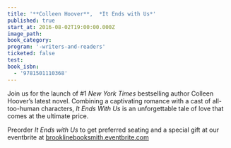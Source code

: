 ```yaml
---
title: '**Colleen Hoover**,  *It Ends with Us*'
published: true
start_at: 2016-08-02T19:00:00.000Z
image_path:
book_category:
program: '-writers-and-readers'
ticketed: false
test:
book_isbn:
  - '9781501110368'
---
```



Join us for the launch of #1&nbsp;*New York Times*&nbsp;bestselling author Colleen Hoover’s latest novel. Combining a captivating romance with a cast of all-too-human characters,&nbsp;*It Ends With Us*&nbsp;is an unforgettable tale of love that comes at the ultimate price.

Preorder *It Ends with Us* to get preferred seating and a special gift at our eventbrite at [brooklinebooksmith.eventbrite.com](http://www.eventbrite.com/o/brookline-booksmith-9828389483)